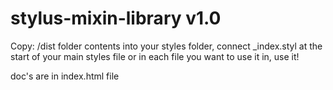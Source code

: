 # stylus-mixin-library v1.0

Copy: /dist folder contents into your styles folder, connect _index.styl at the start of your main styles file or in each file you want to use it in, use it!

doc's are in index.html file

